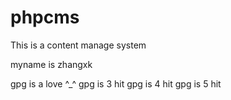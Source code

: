 # phpcms
This is a content manage system

myname is zhangxk

gpg is a love ^_^
gpg is 3 hit
gpg is 4 hit
gpg is 5 hit
